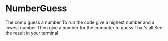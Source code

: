 # NumberGuess
The comp guess a number
To run the code give a highest number and a lowest number
Then give a number for the computer to guess
That's all
See the result in your terminal
